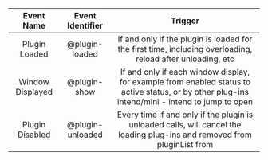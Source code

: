 
|   Event Name   |     Event Identifier     |                           Trigger                           |
| :--------------: | :--------------: | :------------------------------------------------------: |
|  Plugin Loaded  |  @plugin-loaded  |      If and only if the plugin is loaded for the first time, including overloading, reload after unloading, etc      |
|  Window Displayed  |   @plugin-show   | If and only if each window display, for example from enabled status to active status, or by other plug-ins intend/mini - intend to jump to open |
|  Plugin Disabled  | @plugin-unloaded | Every time if and only if the plugin is unloaded calls, will cancel the loading plug-ins and removed from pluginList from |
